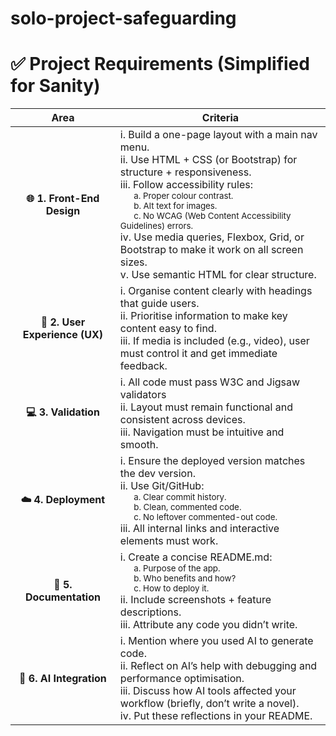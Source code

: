 # solo-project-safeguarding
# ✅ Project Requirements (Simplified for Sanity)


<center> 

| Area  | Criteria    |
| :---:	| --- |
| **🌐 1. Front-End Design** 	|  i.  Build a one-page layout with a main nav menu.<br>ii.  Use HTML + CSS (or Bootstrap) for structure + responsiveness.<br>iii.  Follow accessibility rules:<br><sub>&nbsp;&nbsp;&nbsp;&nbsp;&nbsp;&nbsp;a. Proper colour contrast.<br>&nbsp;&nbsp;&nbsp;&nbsp;&nbsp;&nbsp;b.  Alt text for images.<br>&nbsp;&nbsp;&nbsp;&nbsp;&nbsp;&nbsp;c.  No WCAG (Web Content Accessibility Guidelines) errors.</sub><br>iv.  Use media queries, Flexbox, Grid, or Bootstrap to make it work on all screen sizes.<br>v.  Use semantic HTML for clear structure.       |
| **🧠 2. User Experience (UX)**  	|   i.  Organise content clearly with headings that guide users.<br>ii.  Prioritise information to make key content easy to find.<br>iii.  If media is included (e.g., video), user must control it and get immediate feedback.	     |
| **💻 3. Validation**  	| i.  All code must pass W3C and Jigsaw validators<br>ii.  Layout must remain functional and consistent across devices.<br>iii.  Navigation must be intuitive and smooth. 	      |
| **☁️ 4. Deployment** |  i.  Ensure the deployed version matches the dev version.<br>ii. Use Git/GitHub:<br><sub>&nbsp;&nbsp;&nbsp;&nbsp;&nbsp;&nbsp;a.  Clear commit history.<br>&nbsp;&nbsp;&nbsp;&nbsp;&nbsp;&nbsp;b.  Clean, commented code.<br>&nbsp;&nbsp;&nbsp;&nbsp;&nbsp;&nbsp;c.  No leftover commented-out code.</sub><br>iii.  All internal links and interactive elements must work.         |
|  **📄 5. Documentation** | i. Create a concise README.md:<br><sub>&nbsp;&nbsp;&nbsp;&nbsp;&nbsp;&nbsp;a.  Purpose of the app.<br>&nbsp;&nbsp;&nbsp;&nbsp;&nbsp;&nbsp;b.  Who benefits and how?<br>&nbsp;&nbsp;&nbsp;&nbsp;&nbsp;&nbsp;c.  How to deploy it.</sub><br>ii.  Include screenshots + feature descriptions.<br>iii.  Attribute any code you didn’t write.    |
| **🤖 6. AI Integration** | i.  Mention where you used AI to generate code.<br>ii.  Reflect on AI’s help with debugging and performance optimisation.<br>iii.  Discuss how AI tools affected your workflow (briefly, don’t write a novel).<br>iv.  Put these reflections in your README.       |

</center>





